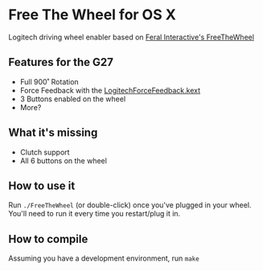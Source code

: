 Free The Wheel for OS X
============

Logitech driving wheel enabler based on [Feral Interactive's FreeTheWheel](http://support.feralinteractive.com/en/faqs/free_the_wheel/)

## Features for the G27

* Full 900˚ Rotation
* Force Feedback with the [LogitechForceFeedback.kext](http://faq.iracing.com/article.php?id=209)
* 3 Buttons enabled on the wheel
* More?

## What it's missing

* Clutch support
* All 6 buttons on the wheel

## How to use it

Run `./FreeTheWheel` (or double-click) once you've plugged in your wheel. You'll need to run it every time you restart/plug it in.

## How to compile

Assuming you have a development environment, run `make`
